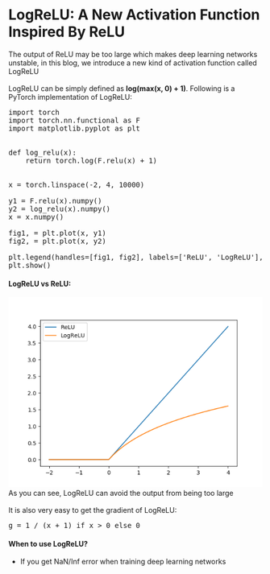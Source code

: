 # LogReLU: A New Activation Function Inspired By ReLU

The output of ReLU may be too large which makes deep learning networks unstable, in this blog, we introduce a new kind of activation function called LogReLU<br>
<br>
LogReLU can be simply defined as **log(max(x, 0) + 1)**. Following is a PyTorch implementation of LogReLU:
<pre>
import torch
import torch.nn.functional as F
import matplotlib.pyplot as plt


def log_relu(x):
    return torch.log(F.relu(x) + 1)


x = torch.linspace(-2, 4, 10000)

y1 = F.relu(x).numpy()
y2 = log_relu(x).numpy()
x = x.numpy()

fig1, = plt.plot(x, y1)
fig2, = plt.plot(x, y2)

plt.legend(handles=[fig1, fig2], labels=['ReLU', 'LogReLU'], loc='upper left')
plt.show()
</pre>

#### LogReLU vs ReLU:
<img src="log_relu.png" />
As you can see, LogReLU can avoid the output from being too large<br>
<br>
It is also very easy to get the gradient of LogReLU:
<pre>
g = 1 / (x + 1) if x > 0 else 0
</pre>

#### When to use LogReLU?
+ If you get NaN/Inf error when training deep learning networks

